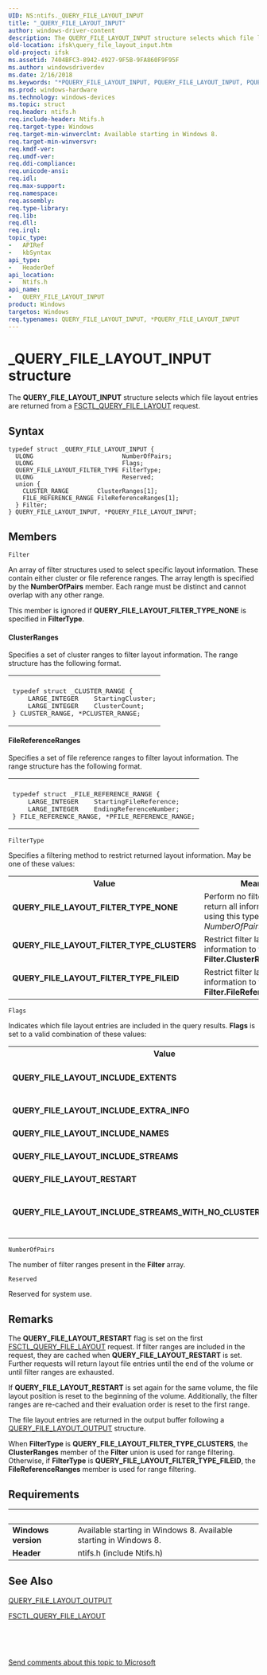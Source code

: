 ```yaml
---
UID: NS:ntifs._QUERY_FILE_LAYOUT_INPUT
title: "_QUERY_FILE_LAYOUT_INPUT"
author: windows-driver-content
description: The QUERY_FILE_LAYOUT_INPUT structure selects which file layout entries are returned from a FSCTL_QUERY_FILE_LAYOUT request.
old-location: ifsk\query_file_layout_input.htm
old-project: ifsk
ms.assetid: 7404BFC3-8942-4927-9F5B-9FA860F9F95F
ms.author: windowsdriverdev
ms.date: 2/16/2018
ms.keywords: "*PQUERY_FILE_LAYOUT_INPUT, PQUERY_FILE_LAYOUT_INPUT, PQUERY_FILE_LAYOUT_INPUT structure pointer [Installable File System Drivers], QUERY_FILE_LAYOUT_FILTER_TYPE_CLUSTERS, QUERY_FILE_LAYOUT_FILTER_TYPE_FILEID, QUERY_FILE_LAYOUT_FILTER_TYPE_NONE, QUERY_FILE_LAYOUT_INCLUDE_EXTENTS, QUERY_FILE_LAYOUT_INCLUDE_EXTRA_INFO, QUERY_FILE_LAYOUT_INCLUDE_NAMES, QUERY_FILE_LAYOUT_INCLUDE_STREAMS, QUERY_FILE_LAYOUT_INCLUDE_STREAMS_WITH_NO_CLUSTERS_ALLOCATED, QUERY_FILE_LAYOUT_INPUT, QUERY_FILE_LAYOUT_INPUT structure [Installable File System Drivers], QUERY_FILE_LAYOUT_RESTART, _QUERY_FILE_LAYOUT_INPUT, ifsk.query_file_layout_input, ntifs/PQUERY_FILE_LAYOUT_INPUT, ntifs/QUERY_FILE_LAYOUT_INPUT"
ms.prod: windows-hardware
ms.technology: windows-devices
ms.topic: struct
req.header: ntifs.h
req.include-header: Ntifs.h
req.target-type: Windows
req.target-min-winverclnt: Available starting in Windows 8.
req.target-min-winversvr: 
req.kmdf-ver: 
req.umdf-ver: 
req.ddi-compliance: 
req.unicode-ansi: 
req.idl: 
req.max-support: 
req.namespace: 
req.assembly: 
req.type-library: 
req.lib: 
req.dll: 
req.irql: 
topic_type:
-	APIRef
-	kbSyntax
api_type:
-	HeaderDef
api_location:
-	Ntifs.h
api_name:
-	QUERY_FILE_LAYOUT_INPUT
product: Windows
targetos: Windows
req.typenames: QUERY_FILE_LAYOUT_INPUT, *PQUERY_FILE_LAYOUT_INPUT
---
```


# _QUERY_FILE_LAYOUT_INPUT structure
The <b>QUERY_FILE_LAYOUT_INPUT</b> structure selects which file layout entries are returned from a <a href="https://msdn.microsoft.com/library/windows/hardware/hh451133">FSCTL_QUERY_FILE_LAYOUT</a> request.

## Syntax
````
typedef struct _QUERY_FILE_LAYOUT_INPUT {
  ULONG                         NumberOfPairs;
  ULONG                         Flags;
  QUERY_FILE_LAYOUT_FILTER_TYPE FilterType;
  ULONG                         Reserved;
  union {
    CLUSTER_RANGE        ClusterRanges[1];
    FILE_REFERENCE_RANGE FileReferenceRanges[1];
  } Filter;
} QUERY_FILE_LAYOUT_INPUT, *PQUERY_FILE_LAYOUT_INPUT;
````

## Members


`Filter`

An array of filter structures used to select specific layout information. These contain either cluster or file reference ranges. The array length is specified by the <b>NumberOfPairs</b> member. Each range must be distinct and cannot overlap with any other range.

This member is ignored if <b>QUERY_FILE_LAYOUT_FILTER_TYPE_NONE</b> is specified in <b>FilterType</b>.



#### ClusterRanges

Specifies a set of cluster ranges to filter layout information. The range structure has the following format.


<div class="code"><span codelanguage=""><table>
<tr>
<th></th>
</tr>
<tr>
<td>
<pre>typedef struct _CLUSTER_RANGE {
    LARGE_INTEGER    StartingCluster;
    LARGE_INTEGER    ClusterCount;
} CLUSTER_RANGE, *PCLUSTER_RANGE;</pre>
</td>
</tr>
</table></span></div>




#### FileReferenceRanges

Specifies a set of file reference ranges to filter layout information. The range structure has the following format.


<div class="code"><span codelanguage=""><table>
<tr>
<th></th>
</tr>
<tr>
<td>
<pre>typedef struct _FILE_REFERENCE_RANGE {
    LARGE_INTEGER    StartingFileReference;
    LARGE_INTEGER    EndingReferenceNumber;
} FILE_REFERENCE_RANGE, *PFILE_REFERENCE_RANGE;</pre>
</td>
</tr>
</table></span></div>

`FilterType`

Specifies a filtering method to restrict returned layout information. May be one of these values:

<table>
<tr>
<th>Value</th>
<th>Meaning</th>
</tr>
<tr>
<td width="40%"><a id="QUERY_FILE_LAYOUT_FILTER_TYPE_NONE"></a><a id="query_file_layout_filter_type_none"></a><dl>
<dt><b>QUERY_FILE_LAYOUT_FILTER_TYPE_NONE</b></dt>
</dl>
</td>
<td width="60%">
Perform no filtering and return all information. When using this type, <i>NumberOfPairs</i> must be 0.

</td>
</tr>
<tr>
<td width="40%"><a id="QUERY_FILE_LAYOUT_FILTER_TYPE_CLUSTERS"></a><a id="query_file_layout_filter_type_clusters"></a><dl>
<dt><b>QUERY_FILE_LAYOUT_FILTER_TYPE_CLUSTERS</b></dt>
</dl>
</td>
<td width="60%">
Restrict filter layout information to the ranges in <b>Filter.ClusterRanges</b>.

</td>
</tr>
<tr>
<td width="40%"><a id="QUERY_FILE_LAYOUT_FILTER_TYPE_FILEID"></a><a id="query_file_layout_filter_type_fileid"></a><dl>
<dt><b>QUERY_FILE_LAYOUT_FILTER_TYPE_FILEID</b></dt>
</dl>
</td>
<td width="60%">
Restrict filter layout information to the ranges in <b>Filter.FileReferenceRanges</b>.

</td>
</tr>
</table>

`Flags`

Indicates which file layout entries are included in the query results. <b>Flags</b> is set to a valid combination of these values:

<table>
<tr>
<th>Value</th>
<th>Meaning</th>
</tr>
<tr>
<td width="40%"><a id="QUERY_FILE_LAYOUT_INCLUDE_EXTENTS"></a><a id="query_file_layout_include_extents"></a><dl>
<dt><b>QUERY_FILE_LAYOUT_INCLUDE_EXTENTS</b></dt>
</dl>
</td>
<td width="60%">
Stream extent entries are included in the query results. To use this flag, the <b>QUERY_FILE_LAYOUT_INCLUDE_STREAMS</b> flag must also be set.

</td>
</tr>
<tr>
<td width="40%"><a id="QUERY_FILE_LAYOUT_INCLUDE_EXTRA_INFO"></a><a id="query_file_layout_include_extra_info"></a><dl>
<dt><b>QUERY_FILE_LAYOUT_INCLUDE_EXTRA_INFO</b></dt>
</dl>
</td>
<td width="60%">
Extra file information name entries are included in the query results.

</td>
</tr>
<tr>
<td width="40%"><a id="QUERY_FILE_LAYOUT_INCLUDE_NAMES"></a><a id="query_file_layout_include_names"></a><dl>
<dt><b>QUERY_FILE_LAYOUT_INCLUDE_NAMES</b></dt>
</dl>
</td>
<td width="60%">
File name entries are included in the query results.

</td>
</tr>
<tr>
<td width="40%"><a id="QUERY_FILE_LAYOUT_INCLUDE_STREAMS"></a><a id="query_file_layout_include_streams"></a><dl>
<dt><b>QUERY_FILE_LAYOUT_INCLUDE_STREAMS</b></dt>
</dl>
</td>
<td width="60%">
File stream entries are included in the query results.

</td>
</tr>
<tr>
<td width="40%"><a id="QUERY_FILE_LAYOUT_RESTART"></a><a id="query_file_layout_restart"></a><dl>
<dt><b>QUERY_FILE_LAYOUT_RESTART</b></dt>
</dl>
</td>
<td width="60%">
Reset the file  layout entry iterator to the beginning of the volume.

</td>
</tr>
<tr>
<td width="40%"><a id="QUERY_FILE_LAYOUT_INCLUDE_STREAMS_WITH_NO_CLUSTERS_ALLOCATED"></a><a id="query_file_layout_include_streams_with_no_clusters_allocated"></a><dl>
<dt><b>QUERY_FILE_LAYOUT_INCLUDE_STREAMS_WITH_NO_CLUSTERS_ALLOCATED</b></dt>
</dl>
</td>
<td width="60%">
Include entries for resident streams and unallocated attributes. To use this flag, the <b>QUERY_FILE_LAYOUT_INCLUDE_STREAMS</b> flag must also be set.

</td>
</tr>
</table>

`NumberOfPairs`

The number of filter ranges present in the <b>Filter</b> array.

`Reserved`

Reserved for system use.

## Remarks
The <b>QUERY_FILE_LAYOUT_RESTART</b> flag is set on the first <a href="https://msdn.microsoft.com/library/windows/hardware/hh451133">FSCTL_QUERY_FILE_LAYOUT</a> request. If filter ranges are included in the request, they are cached when <b>QUERY_FILE_LAYOUT_RESTART</b> is set. Further requests will return layout file entries until the end of the volume or until filter ranges are exhausted.

If <b>QUERY_FILE_LAYOUT_RESTART</b> is set again for the same volume, the file layout position is reset to the beginning of the volume. Additionally, the filter ranges are re-cached and their  evaluation order is reset to the first range. 

The file layout entries are returned in the output buffer following a <a href="..\ntifs\ns-ntifs-_query_file_layout_output.md">QUERY_FILE_LAYOUT_OUTPUT</a> structure.

When <b>FilterType</b> is <b>QUERY_FILE_LAYOUT_FILTER_TYPE_CLUSTERS</b>, the <b>ClusterRanges</b> member of the <b>Filter</b> union is used for range filtering. Otherwise, if <b>FilterType</b> is <b>QUERY_FILE_LAYOUT_FILTER_TYPE_FILEID</b>, the <b>FileReferenceRanges</b> member is used for range filtering.

## Requirements
| &nbsp; | &nbsp; |
| ---- |:---- |
| **Windows version** | Available starting in Windows 8. Available starting in Windows 8. |
| **Header** | ntifs.h (include Ntifs.h) |

## See Also

<a href="..\ntifs\ns-ntifs-_query_file_layout_output.md">QUERY_FILE_LAYOUT_OUTPUT</a>



<a href="https://msdn.microsoft.com/library/windows/hardware/hh451133">FSCTL_QUERY_FILE_LAYOUT</a>



 

 

<a href="mailto:wsddocfb@microsoft.com?subject=Documentation%20feedback [ifsk\ifsk]:%20QUERY_FILE_LAYOUT_INPUT structure%20 RELEASE:%20(2/16/2018)&amp;body=%0A%0APRIVACY STATEMENT%0A%0AWe use your feedback to improve the documentation. We don't use your email address for any other purpose, and we'll remove your email address from our system after the issue that you're reporting is fixed. While we're working to fix this issue, we might send you an email message to ask for more info. Later, we might also send you an email message to let you know that we've addressed your feedback.%0A%0AFor more info about Microsoft's privacy policy, see http://privacy.microsoft.com/en-us/default.aspx." title="Send comments about this topic to Microsoft">Send comments about this topic to Microsoft</a>